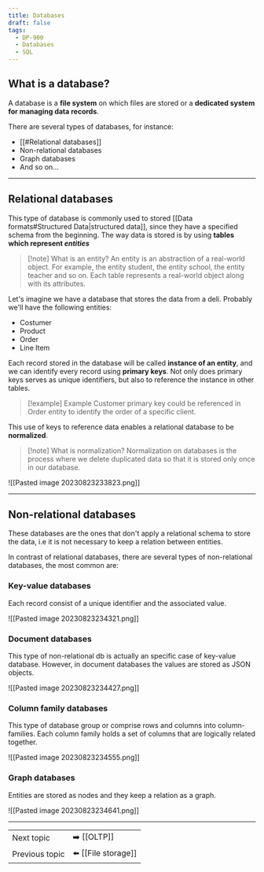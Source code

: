 ```yaml
---
title: Databases
draft: false
tags:
  - DP-900
  - Databases
  - SQL
---
```

## What is a database?

A database is a **file system** on which files are stored or a **dedicated system for managing data records**.

There are several types of databases, for instance:

* [[#Relational databases]]
* Non-relational databases
* Graph databases
* And so on...
---
## Relational databases

This type of database is commonly used to stored [[Data formats#Structured Data|structured data]], since they have a specified schema from the beginning.
The way data is stored is by using **tables which represent _entities_**

>[!note] What is an entity?
>An entity is an abstraction of a real-world object. For example, the entity student, the entity school, the entity teacher and so on.
>Each table represents a real-world object along with its attributes.

Let's imagine we have a database that stores the data from a deli. Probably we'll have the following entities:

* Costumer
* Product
* Order
* Line Item

Each record stored in the database will be called **instance of an entity**, and we can identify every record using **primary keys**. 
Not only does primary keys serves as unique identifiers, but also to reference the instance in other tables.

>[!example] Example
> Customer primary key could be referenced in Order entity to identify the order of a specific client.

This use of keys to reference data enables a relational database to be **normalized**.

>[!note] What is normalization?
>Normalization on databases is the process where we delete duplicated data so that it is stored only once in our database.

![[Pasted image 20230823233823.png]]

---

## Non-relational databases

These databases are the ones that don't apply a relational schema to store the data, i.e it is not necessary to keep a relation between entities.

In contrast of relational databases, there are several types of non-relational databases, the most common are:

### Key-value databases

Each record consist of a unique identifier and the associated value.

![[Pasted image 20230823234321.png]]

### Document databases

This type of non-relational db is actually an specific case of key-value database. However, in document databases the values are stored as JSON objects.

![[Pasted image 20230823234427.png]]

### Column family databases

This type of database group or comprise rows and columns into column-families. Each column family holds a set of columns that are logically related together.

![[Pasted image 20230823234555.png]]

### Graph databases

Entities are stored as nodes and they keep a relation as a graph.

![[Pasted image 20230823234641.png]]

---

|      |     |
|  -- | --- |
| Next topic | ➡️ [[OLTP]] |
| Previous topic | ⬅️ [[File storage]] | 